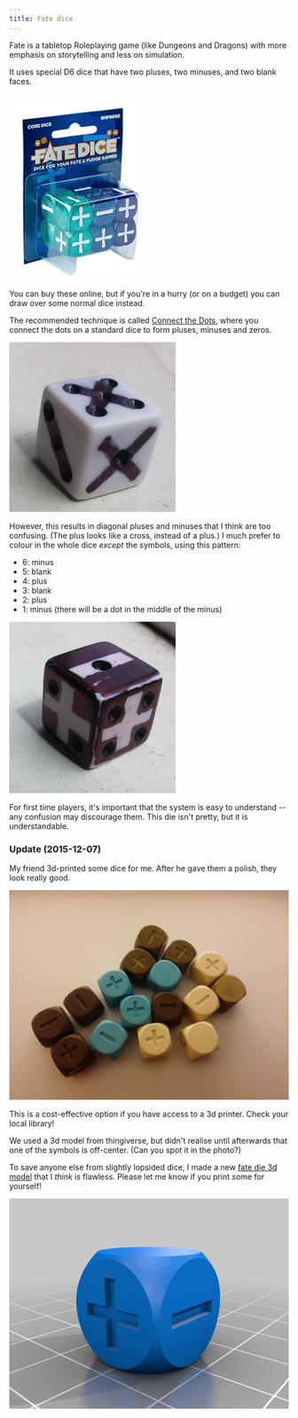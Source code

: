 ```yaml
---
title: Fate dice
---
```


Fate is a tabletop Roleplaying game (like Dungeons and Dragons) with more emphasis on storytelling and less on simulation.

It uses special D6 dice that have two pluses, two minuses, and two blank faces.

![Official Fate dice in a pack of 12](/journal/images/2015-11-08-real-fate-dice.png)

You can buy these online, but if you're in a hurry (or on a budget) you can draw over some normal dice instead.

The recommended technique is called [Connect the Dots](http://fate-srd.com/fate-system-toolkit/other-dice), where you connect the dots on a standard dice to form pluses, minuses and zeros.

![DIY Fate die](/journal/images/2015-11-08-diy-fate-dice-1.jpg)

However, this results in diagonal pluses and minuses that I think are too confusing. (The plus looks like a cross, instead of a plus.) I much prefer to colour in the whole dice _except_ the symbols, using this pattern:

* 6: minus
* 5: blank
* 4: plus
* 3: blank
* 2: plus
* 1: minus (there will be a dot in the middle of the minus)

![DIY Fate die](/journal/images/2015-11-08-diy-fate-dice-2.jpg)

For first time players, it's important that the system is easy to understand -- any confusion may discourage them. This die isn't pretty, but it is understandable.

### Update (2015-12-07)

My friend 3d-printed some dice for me. After he gave them a polish, they look really good.

![3D-printed Fate dice](/journal/images/2015-11-22-printed-fate-dice.jpg)

This is a cost-effective option if you have access to a 3d printer. Check your local library!

We used a 3d model from thingiverse, but didn't realise until afterwards that one of the symbols is off-center. (Can you spot it in the photo?)

To save anyone else from slightly lopsided dice, I made a new [fate die 3d model](http://www.thingiverse.com/thing:1179695) that I _think_ is flawless. Please let me know if you print some for yourself!

![my perfect 3d model](/journal/images/2015-11-22-3d-model.jpg)
